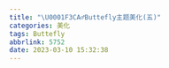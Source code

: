 ```yaml
---
title: "\U0001F3CA‍♂️Buttefly主题美化(五)"
categories: 美化
tags: Buttefly
abbrlink: 5752
date: 2023-03-10 15:32:38
---
```

